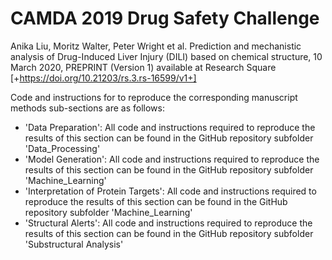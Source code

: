# CAMDA 2019 Drug Safety Challenge

Anika Liu, Moritz Walter, Peter Wright et al. Prediction and mechanistic analysis of Drug-Induced Liver Injury (DILI) based on chemical structure, 10 March 2020, PREPRINT (Version 1) available at Research Square [+https://doi.org/10.21203/rs.3.rs-16599/v1+]

Code and instructions for to reproduce the corresponding manuscript methods sub-sections are as follows:

* 'Data Preparation': All code and instructions required to reproduce the results of this section can be found in the GitHub repository subfolder 'Data_Processing'
* 'Model Generation': All code and instructions required to reproduce the results of this section can be found in the GitHub repository subfolder 'Machine_Learning'
* 'Interpretation of Protein Targets': All code and instructions required to reproduce the results of this section can be found in the GitHub repository subfolder 'Machine_Learning'
* 'Structural Alerts': All code and instructions required to reproduce the results of this section can be found in the GitHub repository subfolder 'Substructural Analysis'
